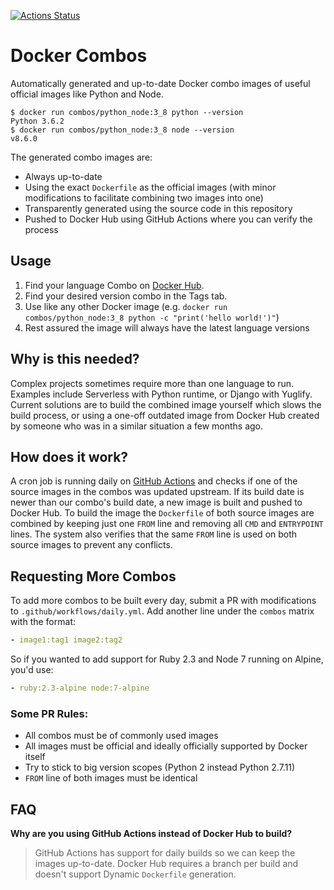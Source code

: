 [![Actions Status](https://github.com/kichik/docker-combo/workflows/Build%20Images%20Daily/badge.svg)](https://github.com/kichik/docker-combo/actions)

# Docker Combos

Automatically generated and up-to-date Docker combo images of useful official images like Python and Node.

```
$ docker run combos/python_node:3_8 python --version
Python 3.6.2
$ docker run combos/python_node:3_8 node --version
v8.6.0
```

The generated combo images are:

* Always up-to-date
* Using the exact `Dockerfile` as the official images (with minor modifications to facilitate combining two images into one)
* Transparently generated using the source code in this repository
* Pushed to Docker Hub using GitHub Actions where you can verify the process

## Usage

1. Find your language Combo on [Docker Hub](https://hub.docker.com/r/combos/).
1. Find your desired version combo in the Tags tab.
1. Use like any other Docker image (e.g. `docker run combos/python_node:3_8 python -c "print('hello world!')"`)
1. Rest assured the image will always have the latest language versions

## Why is this needed?

Complex projects sometimes require more than one language to run. Examples include Serverless with Python runtime, or Django with Yuglify. Current solutions are to build the combined image yourself which slows the build process, or using a one-off outdated image from Docker Hub created by someone who was in a similar situation a few months ago.

## How does it work?

A cron job is running daily on [GitHub Actions](https://github.com/kichik/docker-combo/actions) and checks if one of the source images in the combos was updated upstream. If its build date is newer than our combo's build date, a new image is built and pushed to Docker Hub. To build the image the `Dockerfile` of both source images are combined by keeping just one `FROM` line and removing all `CMD` and `ENTRYPOINT` lines. The system also verifies that the same `FROM` line is used on both source images to prevent any conflicts.

## Requesting More Combos

To add more combos to be built every day, submit a PR with modifications to `.github/workflows/daily.yml`. Add another line under the `combos` matrix with the format:

```yaml
- image1:tag1 image2:tag2
```

So if you wanted to add support for Ruby 2.3 and Node 7 running on Alpine, you'd use:

```yaml
- ruby:2.3-alpine node:7-alpine
```

### Some PR Rules:

* All combos must be of commonly used images
* All images must be official and ideally officially supported by Docker itself
* Try to stick to big version scopes (Python 2 instead Python 2.7.11)
* `FROM` line of both images must be identical

## FAQ

**Why are you using GitHub Actions instead of Docker Hub to build?**

> GitHub Actions has support for daily builds so we can keep the images up-to-date. Docker Hub requires a branch per build and doesn't support Dynamic `Dockerfile` generation.
